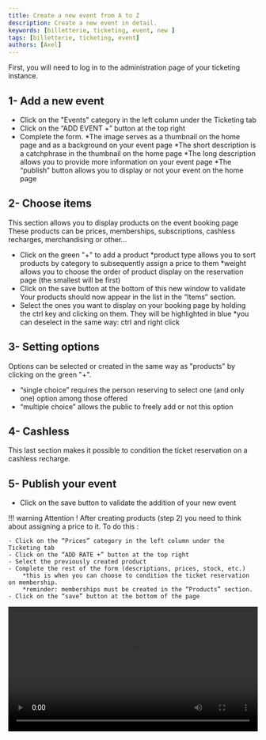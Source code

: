 ```yaml
---
title: Create a new event from A to Z
description: Create a new event in detail.
keywords: [billetterie, ticketing, event, new ]
tags: [billetterie, ticketing, event]
authors: [Axel]
---
```


First, you will need to log in to the administration page of your ticketing instance.

## 1- Add a new event

- Click on the "Events" category in the left column under the Ticketing tab
- Click on the “ADD EVENT +” button at the top right
- Complete the form.
    *The image serves as a thumbnail on the home page and as a background on your event page
    *The short description is a catchphrase in the thumbnail on the home page
    *The long description allows you to provide more information on your event page
    *The “publish” button allows you to display or not your event on the home page
  
## 2- Choose items

This section allows you to display products on the event booking page
These products can be prices, memberships, subscriptions, cashless recharges, merchandising or other...
- Click on the green "+" to add a product
     *product type allows you to sort products by category to subsequently assign a price to them
     *weight allows you to choose the order of product display on the reservation page (the smallest will be first)
- Click on the save button at the bottom of this new window to validate
Your products should now appear in the list in the “Items” section.
- Select the ones you want to display on your booking page by holding the ctrl key and clicking on them. They will be highlighted in blue
     *you can deselect in the same way: ctrl and right click

## 3- Setting options

Options can be selected or created in the same way as "products" by clicking on the green "+".
- “single choice” requires the person reserving to select one (and only one) option among those offered
- “multiple choice” allows the public to freely add or not this option

## 4- Cashless

This last section makes it possible to condition the ticket reservation on a cashless recharge.

## 5- Publish your event

 - Click on the save button to validate the addition of your new event

!!! warning
    Attention ! After creating products (step 2) you need to think about assigning a price to it.
    To do this :
    
    - Click on the “Prices” category in the left column under the Ticketing tab
    - Click on the “ADD RATE +” button at the top right
    - Select the previously created product
    - Complete the rest of the form (descriptions, prices, stock, etc.)
        *this is when you can choose to condition the ticket reservation on membership.
        *reminder: memberships must be created in the “Products” section.
    - Click on the “save” button at the bottom of the page

<video width="100%" controls src="/assets/video/event-creation.mp4"></video>
